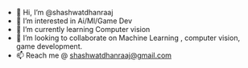 - 👋 Hi, I’m @shashwatdhanraaj
- 👀 I’m interested in Ai/Ml/Game Dev
- 🌱 I’m currently learning Computer vision
- 💞️ I’m looking to collaborate on Machine Learning , computer vision, game development.
- 📫 Reach me @ shashwatdhanraaj@gmail.com

<!---
shashwatdhanaaj/shashwatdhanaaj is a ✨ special ✨ repository because its `README.md` (this file) appears on your GitHub profile.
You can click the Preview link to take a look at your changes.
--->
